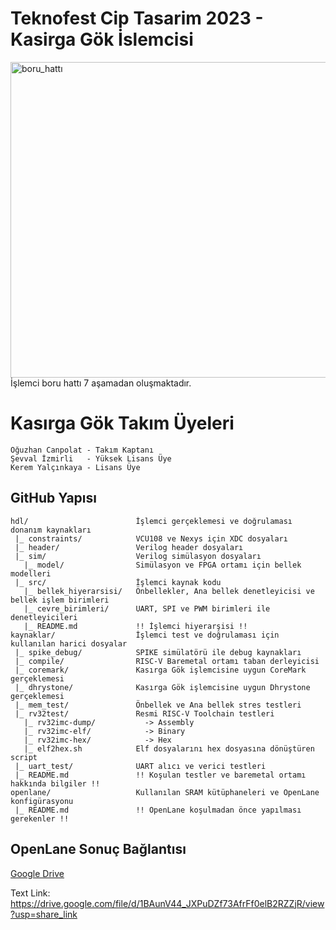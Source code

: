 # Teknofest Cip Tasarim 2023 - Kasirga Gök İslemcisi
<img width="505" alt="boru_hattı" src="https://user-images.githubusercontent.com/51290082/210544777-48d96615-e699-44f7-b176-6b13b69988f2.png">
İşlemci boru hattı 7 aşamadan oluşmaktadır.

# Kasırga Gök Takım Üyeleri
```
Oğuzhan Canpolat - Takım Kaptanı
Şevval İzmirli   - Yüksek Lisans Üye
Kerem Yalçınkaya - Lisans Üye
```

## GitHub Yapısı

```
hdl/                        İşlemci gerçeklemesi ve doğrulaması donanım kaynakları
 |_ constraints/            VCU108 ve Nexys için XDC dosyaları
 |_ header/                 Verilog header dosyaları
 |_ sim/                    Verilog simülasyon dosyaları
   |_ model/                Simülasyon ve FPGA ortamı için bellek modelleri
 |_ src/                    İşlemci kaynak kodu
   |_ bellek_hiyerarsisi/   Önbellekler, Ana bellek denetleyicisi ve bellek işlem birimleri
   |_ cevre_birimleri/      UART, SPI ve PWM birimleri ile denetleyicileri
   |_ README.md             !! İşlemci hiyerarşisi !!
kaynaklar/                  İşlemci test ve doğrulaması için kullanılan harici dosyalar
 |_ spike_debug/            SPIKE simülatörü ile debug kaynakları
 |_ compile/                RISC-V Baremetal ortamı taban derleyicisi
 |_ coremark/               Kasırga Gök işlemcisine uygun CoreMark gerçeklemesi
 |_ dhrystone/              Kasırga Gök işlemcisine uygun Dhrystone gerçeklemesi
 |_ mem_test/               Önbellek ve Ana bellek stres testleri
 |_ rv32test/               Resmi RISC-V Toolchain testleri
   |_ rv32imc-dump/           -> Assembly
   |_ rv32imc-elf/            -> Binary
   |_ rv32imc-hex/            -> Hex
   |_ elf2hex.sh            Elf dosyalarını hex dosyasına dönüştüren script
 |_ uart_test/              UART alıcı ve verici testleri
 |_ README.md               !! Koşulan testler ve baremetal ortamı hakkında bilgiler !!
openlane/                   Kullanılan SRAM kütüphaneleri ve OpenLane konfigürasyonu
 |_ README.md               !! OpenLane koşulmadan önce yapılması gerekenler !!
```

## OpenLane Sonuç Bağlantısı
[Google Drive](https://drive.google.com/file/d/1BAunV44_JXPuDZf73AfrFf0elB2RZZjR/view?usp=share_link)

Text Link: https://drive.google.com/file/d/1BAunV44_JXPuDZf73AfrFf0elB2RZZjR/view?usp=share_link
